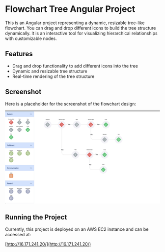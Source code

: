 
# Flowchart Tree Angular Project

This is an Angular project representing a dynamic, resizable tree-like flowchart. You can drag and drop different icons to build the tree structure dynamically. It is an interactive tool for visualizing hierarchical relationships with customizable nodes.

## Features
- Drag and drop functionality to add different icons into the tree
- Dynamic and resizable tree structure
- Real-time rendering of the tree structure

## Screenshot
Here is a placeholder for the screenshot of the flowchart design:

![Flowchart Screenshot](/screenshot.png)

## Running the Project
Currently, this project is deployed on an AWS EC2 instance and can be accessed at:

[http://16.171.241.20/](http://16.171.241.20/)
